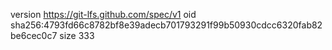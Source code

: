 version https://git-lfs.github.com/spec/v1
oid sha256:4793fd66c8782bf8e39adecb701793291f99b50930cdcc6320fab82be6cec0c7
size 333
